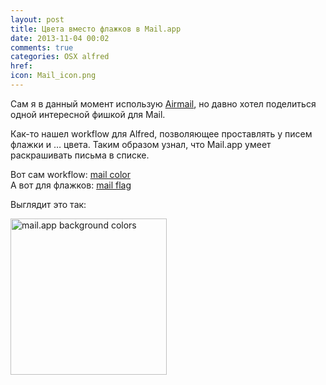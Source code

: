 ```yaml
---
layout: post
title: Цвета вместо флажков в Mail.app
date: 2013-11-04 00:02
comments: true
categories: OSX alfred 
href: 
icon: Mail_icon.png
---
```


Сам я в данный момент использую [Airmail](https://itunes.apple.com/us/app/airmail/id573171375?mt=12&uo=4&at=10l4tL&ct=searchlink), но давно хотел поделиться одной интересной фишкой для Mail.

Как-то нашел workflow для Alfred, позволяющее проставлять у писем флажки и … цвета. Таким образом узнал, что Mail.app умеет раскрашивать письма в списке.

Вот сам workflow: [mail color](http://cl.ly/252H150J4420)  
А вот для флажков: [mail flag](http://cl.ly/2T2z210p0K0l)

Выглядит это так: <!--more-->

<a class="screenshot" href="https://www.monosnap.com/image/8pYu4KxY0w5rzIZ0C3kSl9jkf.png" rel="screenshot" title="mail color alfred workflow"><img src="https://www.monosnap.com/image/8pYu4KxY0w5rzIZ0C3kSl9jkf.png" alt="mail.app background colors" style="width: 250px" /></a>